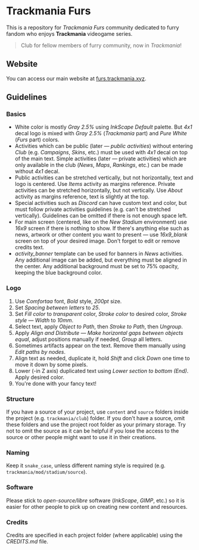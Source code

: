 # Trackmania Furs

This is a repository for *Trackmania Furs* community dedicated to furry fandom who enjoys **Trackmania** videogame series.

> Club for fellow members of furry community, now in *Trackmania*!

## Website

You can access our main website at [furs.trackmania.xyz](https://furs.trackmania.xyz/).

## Guidelines

### Basics

- White color is mostly *Gray 2.5%* using *InkScape Default* palette. But *4x1* decal logo is mixed with *Gray 2.5%* (*Trackmania* part) and *Pure White* (*Furs* part) colors.
- Activities which can be public (later — *public activities*) without entering *Club* (e.g. *Campaigns*, *Skins*, etc.) must be used with *4x1* decal on top of the main text. Simple activities (later — private activities) which are only available in the club (*News*, *Maps*, *Rankings*, etc.) can be made without *4x1* decal.
- Public activities can be stretched vertically, but not horizontally, text and logo is centered. Use *Items* activity as margins reference.
Private activities can be stretched horizontally, but not vertically. Use *About* activity as margins reference, text is slightly at the top.
- Special activities such as *Discord* can have custom text and color, but must follow private activities guidelines (e.g. can't be stretched vertically). Guidelines can be omitted if there is not enough space left.
- For main screen (centered, like on the *New Stadium* environment) use *16x9* screen if there is nothing to show. If there's anything else such as news, artwork or other content you want to present — use *16x9_blank* screen on top of your desired image. Don't forget to edit or remove credits text.
- *activity_banner* template can be used for banners in *News* activities. Any additional image can be added, but everything must be aligned in the center. Any additional background must be set to 75% opacity, keeping the blue background color.


### Logo

1. Use *Comfortaa* font, *Bold* style, *200pt* size.
2. Set *Spacing between letters* to *25*.
3. Set *Fill color* to *transparent* color, *Stroke color* to desired color, *Stroke style — Width* to *10mm*.
4. Select text, apply *Object to Path*, then *Stroke to Path*, then *Ungroup*.
5. Apply *Align and Distribute* — *Make horizontal gaps between objects equal*, adjust positions manually if needed, *Group* all letters.
6. Sometimes artifacts appear on the text. Remove them manually using *Edit paths by nodes*.
7. Align text as needed, duplicate it, hold *Shift* and click *Down* one time to move it down by some pixels.
8. Lower (-in Z axis) duplicated text using *Lower section to bottom (End)*. Apply desired color.
9. You're done with your fancy text!

### Structure

If you have a source of your project, use `content` and `source` folders inside the project (e.g. `trackmania/club`) folder. If you don't have a source, omit these folders and use the project root folder as your primary storage. Try not to omit the source as it can be helpful if you lose the access to the source or other people might want to use it in their creations.

### Naming

Keep it `snake_case`, unless different naming style is required (e.g. `trackmania/mod/stadium/source`).

### Software

Please stick to *open-source/libre* software (*InkScape*, *GIMP*, etc.) so it is easier for other people to pick up on creating new content and resources.

### Credits

Credits are specified in each project folder (where applicable) using the *CREDITS.md* file.
